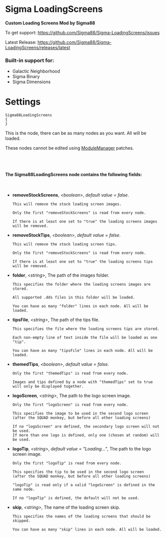 # Sigma LoadingScreens

**Custom Loading Screens Mod by Sigma88**


To get support: https://github.com/Sigma88/Sigma-LoadingScreens/issues

Latest Release: https://github.com/Sigma88/Sigma-LoadingScreens/releases/latest



### Built-in support for:

- Galactic Neighborhood
- Sigma Binary
- Sigma Dimensions


# Settings

```
Sigma88LoadingScreens
{
}
```
This is the node, there can be as many nodes as you want. All will be loaded. 

These nodes cannot be edited using
[ModuleManager](http://forum.kerbalspaceprogram.com/index.php?/topic/50533-0/) patches.

<br><br>

#### The Sigma88LoadingScreens node contains the following fields:

<br>

  - **removeStockScreens**, *\<boolean\>*, *default value = false*.

    ```
    This will remove the stock loading screen images.
    
    Only the first "removeStockScreens" is read from every node.
    
    If there is at least one set to "true" the loading screens images will be removed.
    ```

  - **removeStockTips**, *\<boolean\>*, *default value = false*.

    ```
    This will remove the stock loading screen tips.
    
    Only the first "removeStockScreens" is read from every node.
    
    If there is at least one set to "true" the loading screens tips will be removed.
    ```

  - **folder**, *\<string\>*, The path of the images folder.

    ```
    This specifies the folder where the loading screens images are stored.
    
    All supported .dds files in this folder will be loaded.
    
    You can have as many "folder" lines in each node. All will be loaded.
    ```

  - **tipsFile**, *\<string\>*, The path of the tips file.

    ```
    This specifies the file where the loading screens tips are stored.
    
    Each non-empty line of text inside the file will be loaded as one "tip".
    
    You can have as many "tipsFile" lines in each node. All will be loaded.
    ```

  - **themedTips**, *\<boolean\>*, *default value = false*.

    ```
    Only the first "themedTips" is read from every node.
    
    Images and tips defined by a node with "themedTips" set to true will only be displayed together.
    ```

  - **logoScreen**, *\<string\>*, The path to the logo screen image.

    ```
    Only the first "logoScreen" is read from every node.
    
    This specifies the image to be used in the second logo screen
    (after the SQUAD monkey, but before all other loading screens)
    
    If no "logoScreen" are defined, the secondary logo screen will not be used.
    If more than one logo is defined, only one (chosen at random) will be used.
    ```

  - **logoTip**, *\<string\>*, *default value = "Loading..."*, The path to the logo screen image.

    ```
    Only the first "logoTip" is read from every node.
    
    This specifies the tip to be used in the second logo screen
    (after the SQUAD monkey, but before all other loading screens)
    
    "logoTip" is read only if a valid "logoScreen" is defined in the same node.
    
    If no "logoTip" is defined, the default will not be used.
    ```

  - **skip**, *\<string\>*, The name of the loading screen skip.

    ```
    This specifies the names of the loading screens that should be skipped.
    
    You can have as many "skip" lines in each node. All will be loaded.
    ```

